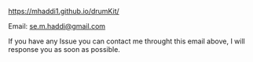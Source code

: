 https://mhaddi1.github.io/drumKit/

Email: se.m.haddi@gmail.com

If you have any Issue you can contact me throught this email above, I will response you as soon as possible.